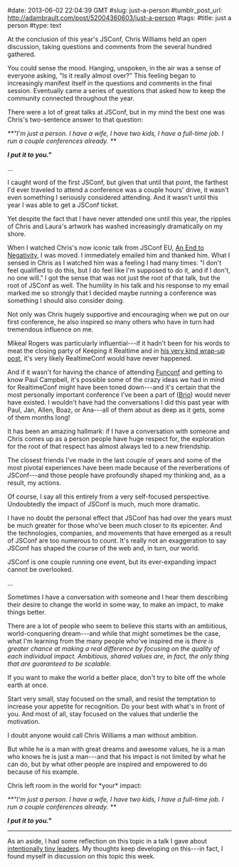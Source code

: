 #date: 2013-06-02 22:04:39 GMT
#slug: just-a-person
#tumblr_post_url: http://adambrault.com/post/52004360603/just-a-person
#tags: 
#title: just a person
#type: text

At the conclusion of this year's JSConf, Chris Williams held an open discussion, taking questions and comments from the several hundred gathered.

You could sense the mood. Hanging, unspoken, in the air was a sense of everyone asking, "Is it really almost over?" This feeling began to increasingly manifest itself in the questions and comments in the final session. Eventually came a series of questions that asked how to keep the community connected throughout the year.

There were a lot of great talks at JSConf, but in my mind the best one was Chris's two-sentence answer to that question:

_**"I'm just a person. I have a wife, I have two kids, I have a full-time job. I run a couple conferences already. **_

_**I put it to you."**_

...

I caught word of the first JSConf, but given that until that point, the farthest I'd ever traveled to attend a conference was a couple hours' drive, it wasn't even something I seriously considered attending. And it wasn't until this year I was able to get a JSConf ticket.

Yet despite the fact that I have never attended one until this year, the ripples of Chris and Laura's artwork has washed increasingly dramatically on my shore.

When I watched Chris's now iconic talk from JSConf EU, [An End to Negativity][0], I was moved. I immediately emailed him and thanked him. What I sensed in Chris as I watched him was a feeling I had many times: "I don't feel qualified to do this, but I do feel like I'm supposed to do it, and if I don't, no one will." I got the sense that was not just the root of that talk, but the root of JSConf as well. The humility in his talk and his response to my email marked me so strongly that I decided maybe running a conference was something I should also consider doing.

Not only was Chris hugely supportive and encouraging when we put on our first conference, he also inspired so many others who have in turn had tremendous influence on me.

Mikeal Rogers was particularly influential---if it hadn't been for his words to meat the closing party of Keeping it Realtime and in [his very kind wrap-up post][1], it's very likely RealtimeConf would have never happened. 

And if it wasn't for having the chance of attending [Funconf][2] and getting to know Paul Campbell, it's possible some of the crazy ideas we had in mind for RealtimeConf might have been toned down---and it's certain that the most personally important conference I've been a part of ([Brio][3]) would never have existed. I wouldn't have had the conversations I did this past year with Paul, Jan, Allen, Boaz, or Ana---all of them about as deep as it gets, some of them months long!

It has been an amazing hallmark: if I have a conversation with someone and Chris comes up as a person people have huge respect for, the exploration for the root of that respect has almost always led to a new friendship.

The closest friends I've made in the last couple of years and some of the most pivotal experiences have been made because of the reverberations of JSConf---and those people have profoundly shaped my thinking and, as a result, my actions.

Of course, I say all this entirely from a very self-focused perspective. Undoubtedly the impact of JSConf is much, much more dramatic. 

I have no doubt the personal effect that JSConf has had over the years must be much greater for those who've been much closer to its epicenter. And the technologies, companies, and movements that have emerged as a result of JSConf are too numerous to count. It's really not an exaggeration to say JSConf has shaped the course of the web and, in turn, our world.

JSConf is one couple running one event, but its ever-expanding impact cannot be overlooked. 

...

Sometimes I have a conversation with someone and I hear them describing their desire to change the world in some way, to make an impact, to make things better.

There are a lot of people who seem to believe this starts with an ambitious, world-conquering dream---and while that might sometimes be the case, what I'm learning from the many people who've inspired me is _there is greater chance at making a real difference by focusing on the quality of each individual impact. Ambitious, shared values are, in fact, the only thing that are guaranteed to be scalable._

If you want to make the world a better place, don't try to bite off the whole earth at once.

Start very small, stay focused on the small, and resist the temptation to increase your appetite for recognition. Do your best with what's in front of you. And most of all, stay focused on the values that underlie the motivation.

I doubt anyone would call Chris Williams a man without ambition.

But while he is a man with great dreams and awesome values, he is a man who knows he is just a man---and that his impact is not limited by what he can do, but by what other people are inspired and empowered to do because of his example.

Chris left room in the world for \*your\* impact: 

_**"I'm just a person. I have a wife, I have two kids, I have a full-time job. I run a couple conferences already. **_

_**I put it to you."**_

----

As an aside, I had some reflection on this topic in a talk I gave about [intentionally tiny leaders][4]. My thoughts keep developing on this---in fact, I found myself in discussion on this topic this week.

[0]: http://jsconf.eu/2011/an_end_to_negativity.html
[1]: http://www.futurealoof.com/posts/what-is-the-maximum-number-of-courses.html
[2]: http://2012.funconf.com/
[3]: http://brioconference.com
[4]: https://vimeo.com/52639927